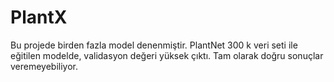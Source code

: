 # PlantX 

Bu projede birden fazla model denenmiştir.
PlantNet 300 k veri seti ile eğitilen modelde, validasyon değeri yüksek çıktı. Tam olarak doğru sonuçlar veremeyebiliyor.
